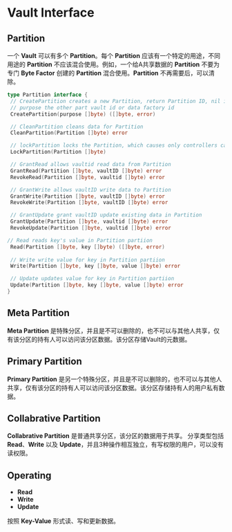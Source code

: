 # Vault Interface

## Partition

一个 __Vault__ 可以有多个 __Partition__。每个 __Partition__ 应该有一个特定的用途，不同用途的 __Partition__ 不应该混合使用。例如，一个给A共享数据的 __Partition__ 不要为专门 __Byte Factor__ 创建的 __Partition__ 混合使用。__Partition__ 不再需要后，可以清除。

```go title=''Partition Interface'
type Partition interface {
 // CreatePartition creates a new Partition, return Partition ID, nil if seccuss otherwise return nil and an error
 // purpose the other part vault id or data factory id
 CreatePartition(purpose []byte) ([]byte, error)

 // CleanPartition cleans data for Partition
 CleanPartition(Partition []byte) error

 // lockPartition locks the Partition, which causes only controllers can access the Partition, others cannot
 LockPartition(Partition []byte)

 // GrantRead allows vaultid read data from Partition
 GrantRead(Partition []byte, vaultID []byte) error
 RevokeRead(Partition []byte, vaultid []byte) error

 // GrantWrite allows vaultID write data to Partition
 GrantWrite(Partition []byte, vaultID []byte) error
 RevokeWrite(Partition []byte, vaultID []byte) error

 // GrantUpdate grant vaultID update existing data in Partition
 GrantUpdate(Partition []byte, vaultid []byte) error
 RevokeUpdate(Partition []byte, vaultid []byte) error

// Read reads key's value in Partition partiion
 Read(Partition []byte, key []byte) ([]byte, error)
 
 // Write write value for key in Partition partiion
 Write(Partition []byte, key []byte, value []byte) error

 // Update updates value for key in Partition partiion
 Update(Partition []byte, key []byte, value []byte) error
}
```

## Meta Partition

__Meta Partition__ 是特殊分区，并且是不可以删除的，也不可以与其他人共享，仅有该分区的持有人可以访问该分区数据。该分区存储Vault的元数据。

## Primary Partition

__Primary Partition__ 是另一个特殊分区，并且是不可以删除的，也不可以与其他人共享，仅有该分区的持有人可以访问该分区数据。该分区存储持有人的用户私有数据。

## Collabrative Partition

__Collabrative Partition__ 是普通共享分区，该分区的数据用于共享。 分享类型包括 __Read__、__Write__ 以及 __Update__，并且3种操作相互独立，有写权限的用户，可以没有读权限。

## Operating

- __Read__
- __Write__
- __Update__

按照 __Key-Value__ 形式读、写和更新数据。
